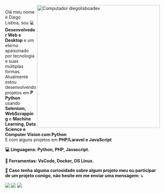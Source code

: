 <img src="https://raw.githubusercontent.com/MicaelliMedeiros/micaellimedeiros/master/image/computer-illustration.png" min-width="400px" max-width="400px" width="400px" align="right" alt="Computador diegolisboadev">

<p align="left">
  Olá meu nome é Diego Lisboa, sou 💻 <strong>Desenvolvedor Web e Desktop</strong> 
  e um eterno apaixonado por tecnologia e suas múltiplas formas.<br>
  Atualmente estou desenvolvendo projetos em <strong><img height="15" width="15" src="https://iconscout.com/icon/python-2752092" alt="Python"> Python</strong>
  usando <strong>Selenium, WebScrapping</strong>
  e <strong>Machine Learning, Data Science e Computer Vision com Python</strong><br>
  E com alguns projetos em <strong>PHP/Laravel e JavaScript<strong><br>
</p>

<p align="left">
  💻 Linguagens: <strong>Python, PHP, Javascript.</strong>
</p>

<p align="left">
  💼 Ferramentas: <strong>VsCode, Docker, OS Linux.</strong>
</p>

<p align="left">
  💌 Caso tenha alguma curiosidade sobre algum projeto meu ou participar de um projeto comigo,
  não hesite em me enviar uma mensagem: ⤵️
</p>

<p align="left">
  <a href="#" alt="Gmail">
  <img src="https://img.shields.io/badge/-Hotmail-FF0000?style=flat-square&labelColor=FF0000&logo=gmail&logoColor=white&link=diego.lisboa.pires@hotmail.com" /></a>

  <a href="#" alt="Linkedin">
  <img src="https://img.shields.io/badge/-Linkedin-0e76a8?style=flat-square&logo=Linkedin&logoColor=white&link=https://www.linkedin.com/in/diego-lisboa-pires/" /></a>

  <a href="#" alt="Instagram">
  <img src="https://img.shields.io/badge/-Instagram-DF0174?style=flat-square&labelColor=DF0174&logo=instagram&logoColor=white&link=https://www.instagram.com/diego.pirez_/"/></a>
</p>  
